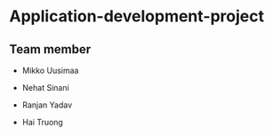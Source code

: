 # Application-development-project

## Team member
- Mikko Uusimaa

- Nehat Sinani

- Ranjan Yadav

- Hai Truong
